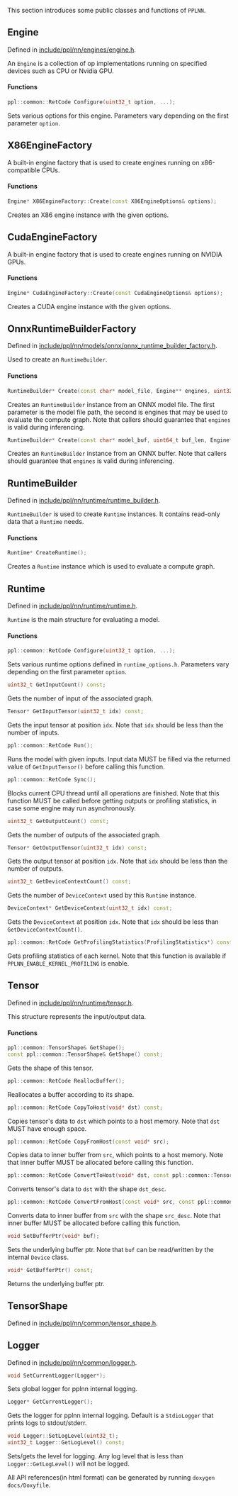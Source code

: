 This section introduces some public classes and functions of `PPLNN`.

## Engine

Defined in [include/ppl/nn/engines/engine.h](../../include/ppl/nn/engines/engine.h).

An `Engine` is a collection of op implementations running on specified devices such as CPU or Nvidia GPU.

#### Functions

```c++
ppl::common::RetCode Configure(uint32_t option, ...);
```

Sets various options for this engine. Parameters vary depending on the first parameter `option`.

## X86EngineFactory

A built-in engine factory that is used to create engines running on x86-compatible CPUs.

#### Functions

```c++
Engine* X86EngineFactory::Create(const X86EngineOptions& options);
```

Creates an X86 engine instance with the given options.

## CudaEngineFactory

A built-in engine factory that is used to create engines running on NVIDIA GPUs.

#### Functions

```c++
Engine* CudaEngineFactory::Create(const CudaEngineOptions& options);
```

Creates a CUDA engine instance with the given options.

## OnnxRuntimeBuilderFactory

Defined in [include/ppl/nn/models/onnx/onnx_runtime_builder_factory.h](../../include/ppl/nn/models/onnx/onnx_runtime_builder_factory.h).

Used to create an `RuntimeBuilder`.

#### Functions

```c++
RuntimeBuilder* Create(const char* model_file, Engine** engines, uint32_t engine_num);
```

Creates an `RuntimeBuilder` instance from an ONNX model file. The first parameter is the model file path, the second is engines that may be used to evaluate the compute graph. Note that callers should guarantee that `engines` is valid during inferencing.

```c++
RuntimeBuilder* Create(const char* model_buf, uint64_t buf_len, Engine** engines, uint32_t engine_num);
```

Creates an `RuntimeBuilder` instance from an ONNX buffer. Note that callers should guarantee that `engines` is valid during inferencing.

## RuntimeBuilder

Defined in [include/ppl/nn/runtime/runtime_builder.h](../../include/ppl/nn/runtime/runtime_builder.h).

`RuntimeBuilder` is used to create `Runtime` instances. It contains read-only data that a `Runtime` needs.

#### Functions

```c++
Runtime* CreateRuntime();
```

Creates a `Runtime` instance which is used to evaluate a compute graph.

## Runtime

Defined in [include/ppl/nn/runtime/runtime.h](../../include/ppl/nn/runtime/runtime.h).

`Runtime` is the main structure for evaluating a model.

#### Functions

```c++
ppl::common::RetCode Configure(uint32_t option, ...);
```

Sets various runtime options defined in `runtime_options.h`. Parameters vary depending on the first parameter `option`.

```c++
uint32_t GetInputCount() const;
```

Gets the number of input of the associated graph.

```c++
Tensor* GetInputTensor(uint32_t idx) const;
```

Gets the input tensor at position `idx`. Note that `idx` should be less than the number of inputs.

```c++
ppl::common::RetCode Run();
```

Runs the model with given inputs. Input data MUST be filled via the returned value of `GetInputTensor()` before calling this function.

```c++
ppl::common::RetCode Sync();
```

Blocks current CPU thread until all operations are finished. Note that this function MUST be called before getting outputs or profiling statistics, in case some engine may run asynchronously.


```c++
uint32_t GetOutputCount() const;
```

Gets the number of outputs of the associated graph.


```c++
Tensor* GetOutputTensor(uint32_t idx) const;
```

Gets the output tensor at position `idx`. Note that `idx` should be less than the number of outputs.

```c++
uint32_t GetDeviceContextCount() const;
```

Gets the number of `DeviceContext` used by this `Runtime` instance.

```c++
DeviceContext* GetDeviceContext(uint32_t idx) const;
```

Gets the `DeviceContext` at position `idx`. Note that `idx` should be less than `GetDeviceContextCount()`.

```c++
ppl::common::RetCode GetProfilingStatistics(ProfilingStatistics*) const;
```

Gets profiling statistics of each kernel. Note that this function is available if `PPLNN_ENABLE_KERNEL_PROFILING` is enable.

## Tensor

Defined in [include/ppl/nn/runtime/tensor.h](../../include/ppl/nn/runtime/tensor.h).

This structure represents the input/output data.

#### Functions

```c++
ppl::common::TensorShape& GetShape();
const ppl::common::TensorShape& GetShape() const;
```

Gets the shape of this tensor.

```c++
ppl::common::RetCode ReallocBuffer();
```

Reallocates a buffer according to its shape.

```c++
ppl::common::RetCode CopyToHost(void* dst) const;
```

Copies tensor's data to `dst` which points to a host memory. Note that `dst` MUST have enough space.

```c++
ppl::common::RetCode CopyFromHost(const void* src);
```

Copies data to inner buffer from `src`, which points to a host memory. Note that inner buffer MUST be allocated before calling this function.

```c++
ppl::common::RetCode ConvertToHost(void* dst, const ppl::common::TensorShape& dst_desc) const;
```

Converts tensor's data to `dst` with the shape `dst_desc`.

```c++
ppl::common::RetCode ConvertFromHost(const void* src, const ppl::common::TensorShape& src_desc);
```

Converts data to inner buffer from `src` with the shape `src_desc`. Note that inner buffer MUST be allocated before calling this function.

```c++
void SetBufferPtr(void* buf);
```

Sets the underlying buffer ptr. Note that `buf` can be read/written by the internal `Device` class.

```c++
void* GetBufferPtr() const;
```

Returns the underlying buffer ptr.

## TensorShape

Defined in [include/ppl/nn/common/tensor_shape.h](../../include/ppl/nn/common/tensor_shape.h).

## Logger

Defined in [include/ppl/nn/common/logger.h](../../include/ppl/nn/common/logger.h).

```c++
void SetCurrentLogger(Logger*);
```

Sets global logger for pplnn internal logging.

```c++
Logger* GetCurrentLogger();
```

Gets the logger for pplnn internal logging. Default is a `StdioLogger` that prints logs to stdout/stderr.

```c++
void Logger::SetLogLevel(uint32_t);
uint32_t Logger::GetLogLevel() const;
```

Sets/gets the level for logging. Any log level that is less than `Logger::GetLogLevel()` will not be logged.


All API references(in html format) can be generated by running `doxygen docs/Doxyfile`.
